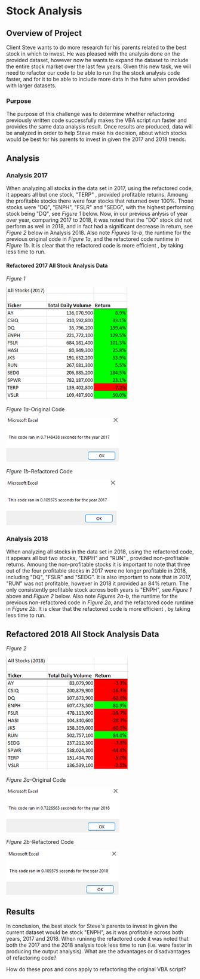 # Stock Analysis

## Overview of Project
Client Steve wants to do more research for his parents related to the best stock in which to invest. He was pleased with the analysis done on the provided dataset, however now he wants to expand the dataset to include the entire stock market over the last few years. Given this new task, we will need to refactor our code to be able to run the the stock analysis code faster, and for it to be able to include more data in the futre when provided with larger datasets.

### Purpose 
 The purpose of this challenge was to determine whether refactoring previously written code successfully makes the VBA script run faster and provides the same data analysis result. Once results are produced, data will be analyzed in order to help Steve make his decision, about which stocks would be best for his parents to invest in given the 2017 and 2018 trends.

## Analysis

### Analysis 2017
When analyzing all stocks in the data set in 2017, using the refactored code, it appears all but one stock, "TERP" , provided profitable returns. Amoung the profitable stocks there were four stocks that returned over 100%. Those stocks were "DQ", "ENPH", "FSLR" and "SEDG", with the highest performing stock being "DQ", see *Figure 1* below. Now, in our previous anlysis of year over year, comparing 2017 to 2018, it was noted that the "DQ" stock did not perform as well in 2018, and in fact had a significant decrease in return, see *Figure 2* below in Analysis 2018. Also note *Figures 1a-b*, the runtime for the previous original code in *Figure 1a*, and the refactored code runtime in *Figure 1b*. It is clear that the refactored code is more efficient , by taking less time to run.

#### Refactored 2017 All Stock Analysis Data

*Figure 1* 

![VBA_Challenge_2017](https://github.com/maureengamache/Stock-Analysis/blob/main/VBA_Challenge_2017.png)

*Figure 1a*-Original Code

![VBA_Challenge_2017_Runtime_NonRefactored](https://github.com/maureengamache/Stock-Analysis/blob/main/VBA_Challenge_2017_Runtime_NonRefactored.png)

*Figure 1b*-Refactored Code

![VBA_Challenge_2017RuntimeRefactor](https://github.com/maureengamache/Stock-Analysis/blob/main/VBA_Challenge_2017RuntimeRefactor.png)



### Analysis 2018
 When analyzing all stocks in the data set in 2018, using the refactored code, it appears all but two stocks, "ENPH" and "RUN" , provided non-profitable returns. Amoung the non-profitable stocks it is important to note that three out of the four profitable stocks in 2017 were no longer profitable in 2018, including "DQ", "FSLR" and "SEDG". It is also important to note that  in 2017, "RUN" was not profitable, however in 2018 it provided an 84% return. The only consistently profitable stock across both years is "ENPH", see *Figure 1* above and *Figure 2* below. Also note *Figures 2a-b*, the runtime for the previous non-refactored code in *Figure 2a*, and the refactored code runtime in *Figure 2b*. It is clear that the refactored code is more efficient , by taking less time to run.

## Refactored 2018 All Stock Analysis Data

*Figure 2*

![VBA_Challenge_2018](https://github.com/maureengamache/Stock-Analysis/blob/main/VBA_Challenge_2018.png)

*Figure 2a*-Original Code

![VBA_Challenge_2018_Runtime_NonRefactored](https://github.com/maureengamache/Stock-Analysis/blob/main/VBA_Challenge_2018_Runtime_NonRefactored.png)

*Figure 2b*-Refactored Code

![VBA_Challenge_2018RuntimeRefactor](https://github.com/maureengamache/Stock-Analysis/blob/main/VBA_Challenge_2018RuntimeRefactor.png)
 

## Results
In conclusion, the best stock for Steve's parents to invest in given the current dataset would be stock "ENPH", as it was profitable across both years, 2017 and 2018. When runinng the refactored code it was noted that both the 2017 and the 2018 analysis took less time to run (i.e. were faster in producing the output analysis). 
What are the advantages or disadvantages of refactoring code?

How do these pros and cons apply to refactoring the original VBA script?

